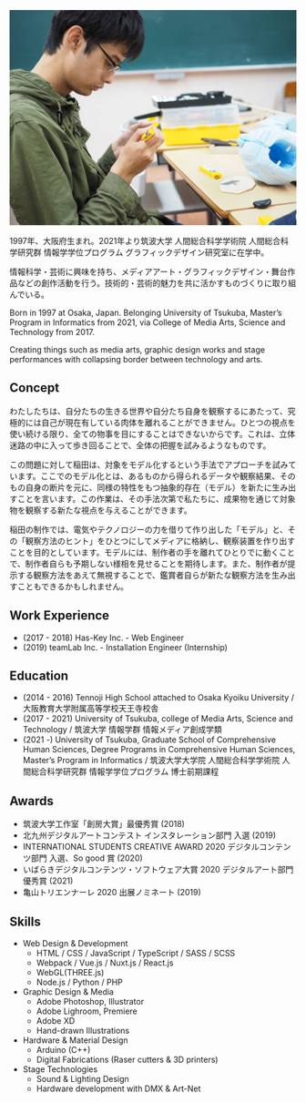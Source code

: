 ![](/assets/profile/profile.jpg)

1997年、大阪府生まれ。2021年より筑波大学 人間総合科学学術院 人間総合科学研究群 情報学学位プログラム グラフィックデザイン研究室に在学中。

情報科学・芸術に興味を持ち、メディアアート・グラフィックデザイン・舞台作品などの創作活動を行う。技術的・芸術的魅力を共に活かすものづくりに取り組んでいる。

Born in 1997 at Osaka, Japan. Belonging University of Tsukuba, Master’s Program in Informatics from 2021, via College of Media Arts, Science and Technology from 2017.

Creating things such as media arts, graphic design works and stage performances with collapsing border between technology and arts.

## Concept

わたしたちは、自分たちの生きる世界や自分たち自身を観察するにあたって、究極的には自己が現在有している肉体を離れることができません。ひとつの視点を使い続ける限り、全ての物事を目にすることはできないからです。これは、立体迷路の中に入って歩き回ることで、全体の把握を試みるようなものです。

この問題に対して稲田は、対象をモデル化するという手法でアプローチを試みています。ここでのモデル化とは、あるものから得られるデータや観察結果、そのもの自身の断片を元に、同様の特性をもつ抽象的存在（モデル）を新たに生み出すことを言います。この作業は、その手法次第で私たちに、成果物を通じて対象物を観察する新たな視点を与えることができます。

稲田の制作では、電気やテクノロジーの力を借りて作り出した「モデル」と、その「観察方法のヒント」をひとつにしてメディアに格納し、観察装置を作り出すことを目的としています。モデルには、制作者の手を離れてひとりでに動くことで、制作者自らも予期しない様相を見せることを期待します。また、制作者が提示する観察方法をあえて無視することで、鑑賞者自らが新たな観察方法を生み出すこともできるかもしれません。

## Work Experience

* (2017 - 2018) Has-Key Inc. - Web Engineer
* (2019) teamLab Inc. - Installation Engineer (Internship)

## Education

* (2014 - 2016) Tennoji High School attached to Osaka Kyoiku University / 大阪教育大学附属高等学校天王寺校舎
* (2017 - 2021) University of Tsukuba, college of Media Arts, Science and Technology / 筑波大学 情報学群 情報メディア創成学類
* (2021 -) University of Tsukuba, Graduate School of Comprehensive Human Sciences, Degree Programs in Comprehensive Human Sciences, Master’s Program in Informatics / 筑波大学大学院 人間総合科学学術院 人間総合科学研究群 情報学学位プログラム 博士前期課程

## Awards

- 筑波大学工作室「創房大賞」最優秀賞 (2018)
- 北九州デジタルアートコンテスト インスタレーション部門 入選 (2019)
- INTERNATIONAL STUDENTS CREATIVE AWARD 2020 デジタルコンテンツ部門 入選、So good 賞 (2020)
- いばらきデジタルコンテンツ・ソフトウェア大賞 2020 デジタルアート部門 優秀賞 (2021)
- 亀山トリエンナーレ 2020 出展ノミネート (2019)

## Skills

* Web Design & Development
  * HTML / CSS / JavaScript / TypeScript / SASS / SCSS
  * Webpack / Vue.js / Nuxt.js / React.js
  * WebGL(THREE.js)
  * Node.js / Python / PHP
* Graphic Design & Media
  * Adobe Photoshop, Illustrator
  * Adobe Lighroom, Premiere
  * Adobe XD
  * Hand-drawn Illustrations
* Hardware & Material Design
  * Arduino (C++)
  * Digital Fabrications (Raser cutters & 3D printers)
* Stage Technologies
  * Sound & Lighting Design
  * Hardware development with DMX & Art-Net
